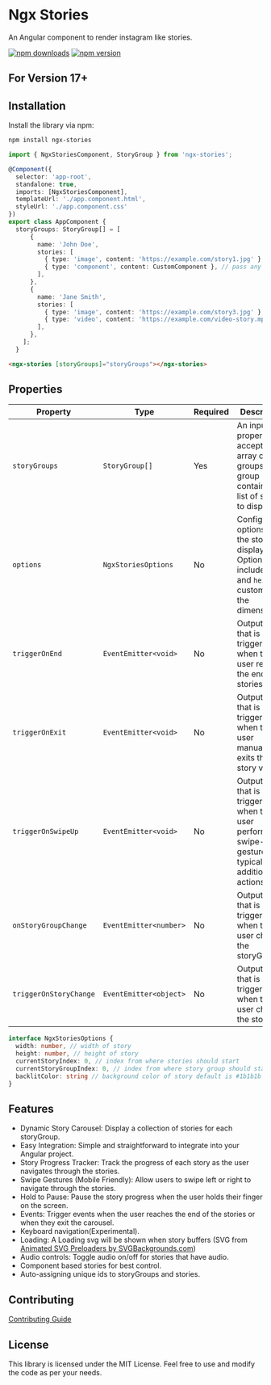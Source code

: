 # Ngx Stories

An Angular component to render instagram like stories.

[![npm downloads](https://img.shields.io/npm/dt/ngx-stories)](https://www.npmjs.com/package/ngx-stories)
[![npm version](https://img.shields.io/npm/v/ngx-stories)](https://www.npmjs.com/package/ngx-stories)


## For Version 17+

## Installation

Install the library via npm:

```bash
npm install ngx-stories
```

```ts
import { NgxStoriesComponent, StoryGroup } from 'ngx-stories';

@Component({
  selector: 'app-root',
  standalone: true,
  imports: [NgxStoriesComponent],
  templateUrl: './app.component.html',
  styleUrl: './app.component.css'
})
export class AppComponent {
  storyGroups: StoryGroup[] = [
      {
        name: 'John Doe',
        stories: [
          { type: 'image', content: 'https://example.com/story1.jpg' },
          { type: 'component', content: CustomComponent }, // pass any angular component to render in stories
        ],
      },
      {
        name: 'Jane Smith',
        stories: [
          { type: 'image', content: 'https://example.com/story3.jpg' },
          { type: 'video', content: 'https://example.com/video-story.mp4' },
        ],
      },
    ];
  }
```

```html
<ngx-stories [storyGroups]="storyGroups"></ngx-stories>
```

## Properties
| Property           | Type                  | Required | Description                                                                                                  |
|--------------------|-----------------------|----------|--------------------------------------------------------------------------------------------------------------|
| `storyGroups`      | `StoryGroup[]`        | Yes      | An input property that accepts an array of story groups. Each group contains a list of stories to display.     |
| `options`          | `NgxStoriesOptions`   | No       | Configuration options for the story display. Options include `width` and `height` to customize the dimensions. |
| `triggerOnEnd`     | `EventEmitter<void>`  | No       | Output event that is triggered when the user reaches the end of all stories.                                  |
| `triggerOnExit`    | `EventEmitter<void>`  | No       | Output event that is triggered when the user manually exits the story view.                                   |
| `triggerOnSwipeUp` | `EventEmitter<void>`  | No       | Output event that is triggered when the user performs a swipe-up gesture, typically for additional actions.    |
| `onStoryGroupChange` | `EventEmitter<number>`  | No       | Output event that is triggered when the user changes the storyGroup.
| `triggerOnStoryChange` | `EventEmitter<object>`  | No       | Output event that is triggered when the user changes the story.


```ts
interface NgxStoriesOptions {
  width: number, // width of story
  height: number, // height of story
  currentStoryIndex: 0, // index from where stories should start
  currentStoryGroupIndex: 0, // index from where story group should start
  backlitColor: string // background color of story default is #1b1b1b
}
```

## Features
* Dynamic Story Carousel: Display a collection of stories for each storyGroup.
* Easy Integration: Simple and straightforward to integrate into your Angular project.
* Story Progress Tracker: Track the progress of each story as the user navigates through the stories.
* Swipe Gestures (Mobile Friendly): Allow users to swipe left or right to navigate through the stories.
* Hold to Pause: Pause the story progress when the user holds their finger on the screen.
* Events: Trigger events when the user reaches the end of the stories or when they exit the carousel.
* Keyboard navigation(Experimental).
* Loading: A Loading svg will be shown when story buffers (SVG from <a href="https://www.svgbackgrounds.com/elements/animated-svg-preloaders/">Animated SVG Preloaders by SVGBackgrounds.com</a>)
* Audio controls: Toggle audio on/off for stories that have audio.
* Component based stories for best control.
* Auto-assigning unique ids to storyGroups and stories.

## Contributing
[Contributing Guide](https://github.com/Gauravdarkslayer/ngx-stories/blob/main/CONTRIBUTING.md)

## License
This library is licensed under the MIT License. Feel free to use and modify the code as per your needs.
